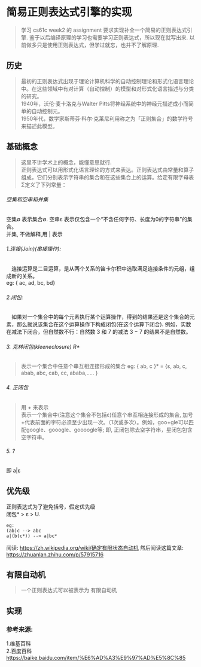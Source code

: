 # 简易正则表达式引擎的实现
 > 学习 cs61c week2 的 assignment 要求实现补全一个简易的正则表达式引擎. 鉴于以后编译原理的学习也需要学习正则表达式，所以现在就写出来. 以前做多只是使用正则表达式，但学过就忘，也并不了解原理.

## 历史
> 最初的正则表达式出现于理论计算机科学的自动控制理论和形式化语言理论中。在这些领域中有对计算（自动控制）的模型和对形式化语言描述与分类的研究。   
1940年，沃伦·麦卡洛克与Walter Pitts将神经系统中的神经元描述成小而简单的自动控制元。   
1950年代，数学家斯蒂芬·科尔·克莱尼利用称之为「正则集合」的数学符号来描述此模型。

## 基础概念
> 这里不讲学术上的概念，能懂意思就行.   
正则表达式可以用形式化语言理论的方式来表达。正则表达式由常量和算子组成，它们分别表示字符串的集合和在这些集合上的运算。给定有限字母表Σ定义了下列常量：

###### 空集和空串和并集
空集∅  表示集合∅.
空串ε  表示仅包含一个“不含任何字符、长度为0的字符串”的集合。  
并集, 不做解释,用 | 表示

###### 1.连接(Join)(串接操作):
&emsp;连接运算是二目运算，是从两个关系的笛卡尔积中选取满足连接条件的元组，组成新的关系。  
eg: { ac, ad, bc, bd}

###### 2.闭包:
&emsp;如果对一个集合中的每个元素执行某个运算操作，得到的结果还是这个集合的元素，那么就说该集合在这个运算操作下构成闭包(在这个运算下闭合).
例如，实数在减法下闭合，但自然数不行：自然数 3 和 7 的减法 3 − 7 的结果不是自然数。

###### 3. 克林闭包(kleeneclosure) R*
> 表示一个集合中任意个串互相连接形成的集合
eg: { ab, c }* = {ε, ab, c, abab, abc, cab, cc, ababa,..... }



###### 4. 正闭包
> 用 + 来表示  
> 表示一个集合中(注意这个集合不包括ε)任意个串互相连接形成的集合, 
加号+代表前面的字符必须至少出现一次。（1次或多次）。例如，goo+gle可以匹配google、gooogle、goooogle等;
即, 正闭包除去空字符串，星闭包包含空字符串。

###### 5. ?
即 a|ε

## 优先级
正则表达式为了避免括号，假定优先级  
闭包* > ε > U.   
```
eg:
(ab)c --> abc
a|(b(c*)) --> a|bc*
```
阅读: https://zh.wikipedia.org/wiki/确定有限状态自动机
然后阅读这篇文章: https://zhuanlan.zhihu.com/p/57915716

## 有限自动机
> 一个正则表达式可以被表示为 有限自动机

## 实现

### 参考来源:   
1.维基百科  
2.百度百科 https://baike.baidu.com/item/%E6%AD%A3%E9%97%AD%E5%8C%85
